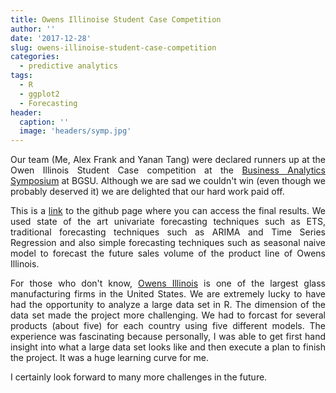 ```yaml
---
title: Owens Illinoise Student Case Competition
author: ''
date: '2017-12-28'
slug: owens-illinoise-student-case-competition
categories:
  - predictive analytics
tags:
  - R
  - ggplot2
  - Forecasting
header:
  caption: ''
  image: 'headers/symp.jpg'
---
```


<style>
body {
text-align: justify}
</style>


Our team (Me, Alex Frank and Yanan Tang) were declared runners up at the Owen Illinois Student Case competition at the [Business Analytics Symposium](https://www.bgsu.edu/business/centers-and-institutes/center-for-business-analytics/business-analytics-symposium.html) at BGSU. Although we are sad we couldn't win (even though we probably deserved it) we are delighted that our hard work paid off. 

This is a [link](https://github.com/pallavr/Owen-Illinois-Competition) to the github page where you can access the final results. We used state of the art univariate forecasting techniques such as ETS, traditional forecasting techniques such as ARIMA and Time Series Regression and also simple forecasting techniques such as seasonal naive model to forecast the future sales volume of the product line of Owens Illinois.

For those who don't know, [Owens Illinois](http://www.o-i.com/) is one of the largest glass manufacturing firms in the United States. We are extremely lucky to have had the opportunity to analyze a large data set in R. The dimension of the data set made the project more challenging. We had to forcast for several products (about five) for each country using five different models. The experience was fascinating because personally, I was able to get first hand insight into what a large data set looks like and then execute a plan to finish the project. It was a huge learning curve for me. 

I certainly look forward to many more challenges in the future.




